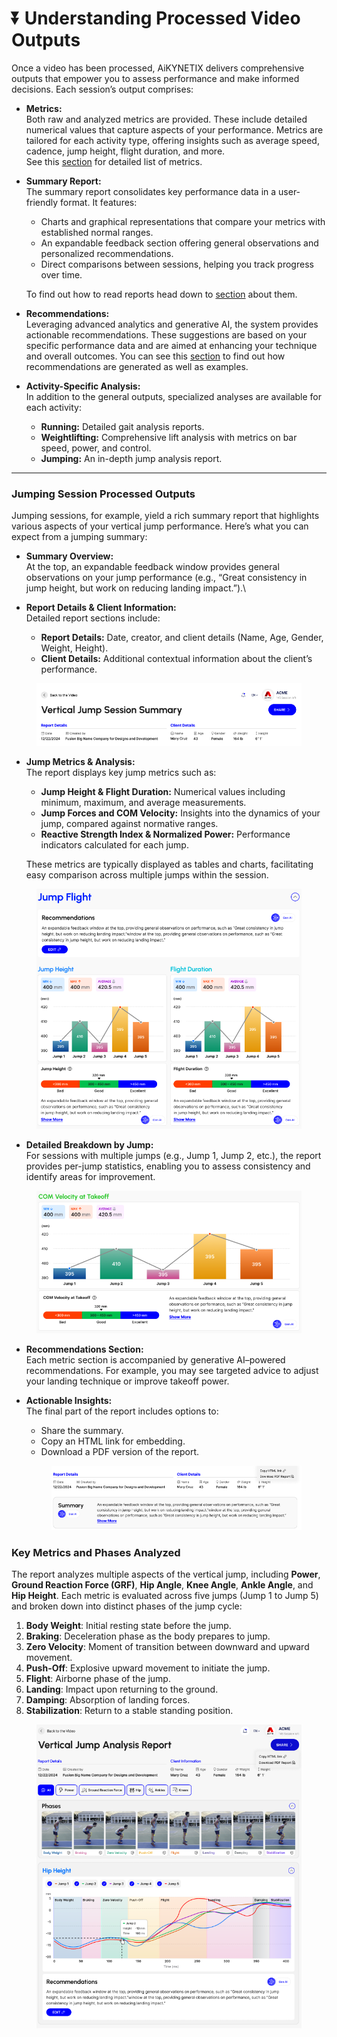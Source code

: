 # ⏬ Understanding Processed Video Outputs

Once a video has been processed, AiKYNETIX delivers comprehensive outputs that empower you to assess performance and make informed decisions. Each session’s output comprises:

* **Metrics:**\
  Both raw and analyzed metrics are provided. These include detailed numerical values that capture aspects of your performance. Metrics are tailored for each activity type, offering insights such as average speed, cadence, jump height, flight duration, and more.\
  See this [section](detailed-metrics-explanation.md) for detailed list of metrics.
*   **Summary Report:**\
    The summary report consolidates key performance data in a user-friendly format. It features:

    * Charts and graphical representations that compare your metrics with established normal ranges.
    * An expandable feedback section offering general observations and personalized recommendations.
    * Direct comparisons between sessions, helping you track progress over time.

    To find out how to read reports head down to [section](how-to-read-and-interpret-summaries-and-reports.md) about them.
* **Recommendations:**\
  Leveraging advanced analytics and generative AI, the system provides actionable recommendations. These suggestions are based on your specific performance data and are aimed at enhancing your technique and overall outcomes. You can see this [section](how-recommendations-are-generated.md) to find out how recommendations are generated as well as examples.
* **Activity-Specific Analysis:**\
  In addition to the general outputs, specialized analyses are available for each activity:
  * **Running:** Detailed gait analysis reports.
  * **Weightlifting:** Comprehensive lift analysis with metrics on bar speed, power, and control.
  * **Jumping:** An in-depth jump analysis report.

***

### Jumping Session Processed Outputs

Jumping sessions, for example, yield a rich summary report that highlights various aspects of your vertical jump performance. Here’s what you can expect from a jumping summary:

* **Summary Overview:**\
  At the top, an expandable feedback window provides general observations on your jump performance (e.g., “Great consistency in jump height, but work on reducing landing impact.”).\

* **Report Details & Client Information:**\
  Detailed report sections include:
  * **Report Details:** Date, creator, and client details (Name, Age, Gender, Weight, Height).
  * **Client Details:** Additional contextual information about the client’s performance.

<figure><img src="../.gitbook/assets/image (33).png" alt=""><figcaption></figcaption></figure>

*   **Jump Metrics & Analysis:**\
    The report displays key jump metrics such as:

    * **Jump Height & Flight Duration:** Numerical values including minimum, maximum, and average measurements.
    * **Jump Forces and COM Velocity:** Insights into the dynamics of your jump, compared against normative ranges.
    * **Reactive Strength Index & Normalized Power:** Performance indicators calculated for each jump.

    These metrics are typically displayed as tables and charts, facilitating easy comparison across multiple jumps within the session.

<figure><img src="../.gitbook/assets/image (34).png" alt=""><figcaption></figcaption></figure>

* **Detailed Breakdown by Jump:**\
  For sessions with multiple jumps (e.g., Jump 1, Jump 2, etc.), the report provides per-jump statistics, enabling you to assess consistency and identify areas for improvement.

<figure><img src="../.gitbook/assets/image (35).png" alt=""><figcaption></figcaption></figure>

* **Recommendations Section:**\
  Each metric section is accompanied by generative AI–powered recommendations. For example, you may see targeted advice to adjust your landing technique or improve takeoff power.&#x20;
*   **Actionable Insights:**\
    The final part of the report includes options to:

    * Share the summary.
    * Copy an HTML link for embedding.
    * Download a PDF version of the report.

    <figure><img src="../.gitbook/assets/image (36).png" alt=""><figcaption></figcaption></figure>

### Key Metrics and Phases Analyzed

The report analyzes multiple aspects of the vertical jump, including **Power**, **Ground Reaction Force (GRF)**, **Hip Angle**, **Knee Angle**, **Ankle Angle**, and **Hip Height**. Each metric is evaluated across five jumps (Jump 1 to Jump 5) and broken down into distinct phases of the jump cycle:

1. **Body Weight**: Initial resting state before the jump.
2. **Braking**: Deceleration phase as the body prepares to jump.
3. **Zero Velocity**: Moment of transition between downward and upward movement.
4. **Push-Off**: Explosive upward movement to initiate the jump.
5. **Flight**: Airborne phase of the jump.
6. **Landing**: Impact upon returning to the ground.
7. **Damping**: Absorption of landing forces.
8. **Stabilization**: Return to a stable standing position.

<figure><img src="../.gitbook/assets/image (37).png" alt=""><figcaption></figcaption></figure>
